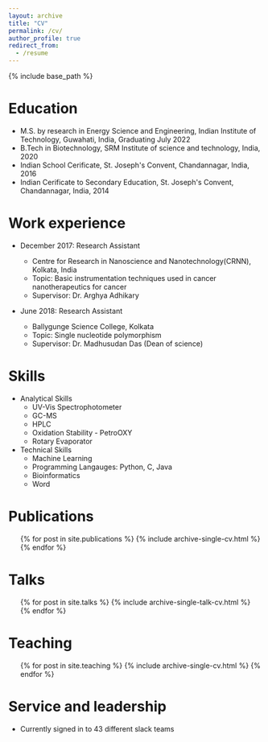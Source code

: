 ```yaml
---
layout: archive
title: "CV"
permalink: /cv/
author_profile: true
redirect_from:
  - /resume
---
```


{% include base_path %}

Education
======
* M.S. by research in Energy Science and Engineering, Indian Institute of Technology, Guwahati, India, Graduating July 2022
* B.Tech in Biotechnology, SRM Institute of science and technology, India, 2020
* Indian School Cerificate, St. Joseph's Convent, Chandannagar, India, 2016
* Indian Cerificate to Secondary Education, St. Joseph's Convent, Chandannagar, India, 2014


Work experience
======
* December 2017: Research Assistant
  * Centre for Research in Nanoscience and Nanotechnology(CRNN), Kolkata, India
  * Topic: Basic instrumentation techniques used in cancer nanotherapeutics for cancer
  * Supervisor: Dr. Arghya Adhikary

* June 2018: Research Assistant
  * Ballygunge Science College, Kolkata
  * Topic: Single nucleotide polymorphism
  * Supervisor: Dr. Madhusudan Das (Dean of science)


  
Skills
======
* Analytical Skills
  * UV-Vis Spectrophotometer
  * GC-MS 
  * HPLC
  * Oxidation Stability - PetroOXY
  * Rotary Evaporator
* Technical Skills
  * Machine Learning
  * Programming Langauges: Python, C, Java
  * Bioinformatics
  * Word
  
Publications
======
  <ul>{% for post in site.publications %}
    {% include archive-single-cv.html %}
  {% endfor %}</ul>
  
Talks
======
  <ul>{% for post in site.talks %}
    {% include archive-single-talk-cv.html %}
  {% endfor %}</ul>
  
Teaching
======
  <ul>{% for post in site.teaching %}
    {% include archive-single-cv.html %}
  {% endfor %}</ul>
  
Service and leadership
======
* Currently signed in to 43 different slack teams
